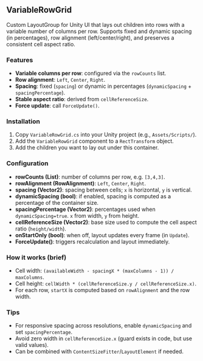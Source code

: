 ## VariableRowGrid

Custom LayoutGroup for Unity UI that lays out children into rows with a variable number of columns per row. Supports fixed and dynamic spacing (in percentages), row alignment (left/center/right), and preserves a consistent cell aspect ratio.

### Features
- **Variable columns per row**: configured via the `rowCounts` list.
- **Row alignment**: `Left`, `Center`, `Right`.
- **Spacing**: fixed (`spacing`) or dynamic in percentages (`dynamicSpacing` + `spacingPercentage`).
- **Stable aspect ratio**: derived from `cellReferenceSize`.
- **Force update**: call `ForceUpdate()`.

### Installation
1. Copy `VariableRowGrid.cs` into your Unity project (e.g., `Assets/Scripts/`).
2. Add the `VariableRowGrid` component to a `RectTransform` object.
3. Add the children you want to lay out under this container.

### Configuration
- **rowCounts (List<int>)**: number of columns per row, e.g. `[3,4,3]`.
- **rowAlignment (RowAlignment)**: `Left`, `Center`, `Right`.
- **spacing (Vector2)**: spacing between cells; `x` is horizontal, `y` is vertical.
- **dynamicSpacing (bool)**: if enabled, spacing is computed as a percentage of the container size.
- **spacingPercentage (Vector2)**: percentages used when `dynamicSpacing=true`. `x` from width, `y` from height.
- **cellReferenceSize (Vector2)**: base size used to compute the cell aspect ratio (`height/width`).
- **onStartOnly (bool)**: when off, layout updates every frame (in `Update`).
- **ForceUpdate()**: triggers recalculation and layout immediately.

### How it works (brief)
- Cell width: `(availableWidth - spacingX * (maxColumns - 1)) / maxColumns`.
- Cell height: `cellWidth * (cellReferenceSize.y / cellReferenceSize.x)`.
- For each row, `startX` is computed based on `rowAlignment` and the row width.

### Tips
- For responsive spacing across resolutions, enable `dynamicSpacing` and set `spacingPercentage`.
- Avoid zero width in `cellReferenceSize.x` (guard exists in code, but use valid values).
- Can be combined with `ContentSizeFitter`/`LayoutElement` if needed.
